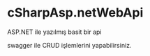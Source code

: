# cSharpAsp.netWebApi
ASP.NET ile yazılmış basit bir api

swagger ile CRUD işlemlerini yapabilirsiniz.
